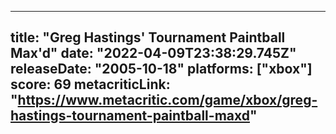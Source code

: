 
---
title: "Greg Hastings' Tournament Paintball Max'd"
date: "2022-04-09T23:38:29.745Z"
releaseDate: "2005-10-18"
platforms: ["xbox"]
score: 69
metacriticLink: "https://www.metacritic.com/game/xbox/greg-hastings-tournament-paintball-maxd"
---
